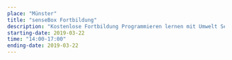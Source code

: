 ```yaml
---
place: "Münster"
title: "senseBox Fortbildung"
description: "Kostenlose Fortbildung Programmieren lernen mit Umwelt Sensorik am Institut für Geoinformatik Anmeldung per Mail an info@sensebox.de"
starting-date: 2019-03-22
time: "14:00-17:00"
ending-date: 2019-03-22
---
```

